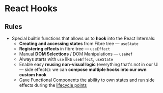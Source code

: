# React Hooks

## Rules

- Special builtin functions that allows us to **hook** into the React Internals:
  - **Creating and accessing states** from Fibre tree &mdash; `useState`
  - **Registering effects** in fibre tree &mdash; `useEffect`
  - Manual **DOM Selections** / DOM Manipulations &mdash; `useRef`
  - Always starts with `use` like `useEffect`, `useState`
  - Enable easy **reusing non-visual logic** (everything that's not in our UI &mdash; side effects): we can **compose multiple hooks into our own custom hook**
  - Gave Functional Components  the ability to own states and run side effects during the [lifecycle points](react_component_design.md#component-instance-lifecycle)